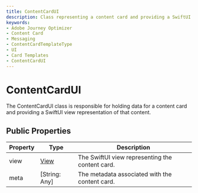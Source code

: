 ```yaml
---
title: ContentCardUI
description: Class representing a content card and providing a SwiftUI view representation of that content.
keywords:
- Adobe Journey Optimizer
- Content Card
- Messaging
- ContentCardTemplateType
- UI
- Card Templates
- ContentCardUI
---
```


# ContentCardUI

The ContentCardUI class is responsible for holding data for a content card and providing a SwiftUI view representation of that content.

## Public Properties

| Property | Type | Description |
| --- | --- | --- |
| view | [View](https://developer.apple.com/documentation/swiftui/view) | The SwiftUI view representing the content card. |
| meta | [String: Any] | The metadata associated with the content card. |

